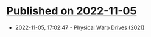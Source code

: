 # [Published on 2022-11-05](index.md)

* [2022-11-05, 17:02:47](https://news.ycombinator.com/item?id=33483285) - [Physical Warp Drives (2021)](https://iopscience.iop.org/article/10.1088/1361-6382/abdf6e)
